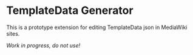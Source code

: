 TemplateData Generator
======================

This is a prototype extension for editing TemplateData json in MediaWiki sites.

*Work in progress, do not use!*
